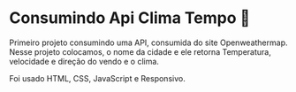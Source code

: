 # Consumindo Api Clima Tempo 👋

Primeiro projeto consumindo uma API, consumida do site Openweathermap. Nesse projeto colocamos, o nome da cidade e ele retorna Temperatura, velocidade e direção do vendo e o clima.

Foi usado HTML, CSS, JavaScript e Responsivo.